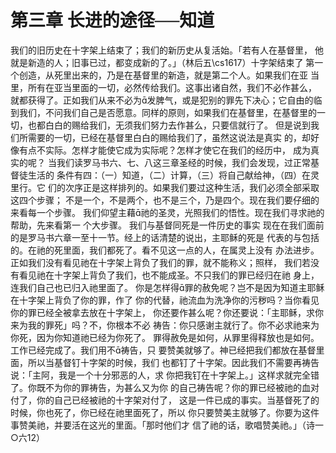 # 第三章 长进的途径──知道
我们的旧历史在十字架上结束了；我们的新历史从复活始。「若有人在基督里， 他就是新造的人；旧事已过，都变成新的了。」（林后五\cs1617）十字架结束了 第一个创造，从死里出来的，乃是在基督里的新造，就是第二个人。如果我们在亚 当里，所有在亚当里面的一切，必然传给我们。这事出诸自然，我们不必作甚么， 就都获得了。正如我们从来不必为发脾气，或是犯别的罪先下决心；它自由的临 到我们，不问我们自己是否愿意。同样的原则，如果我们在基督里，在基督里的一 切，也都白白的赐给我们，无须我们努力去作甚么，只要信就行了。 但是说到我们所需要的一切，已经在基督里白白的赐给我们了，虽然这说法是真实 的，却好像有点不实际。怎样才能使它成为实际呢？怎样才使它在我们的经历中， 成为真实的呢？ 当我们读罗马书六、七、八这三章圣经的时候，我们会发现，过正常基督徒生活的 条件有四：（一）知道，（二）计算，（三）将自己献给神，（四）在灵里行。它 们的次序正是这样排列的。如果我们要过这种生活，我们必须全部采取这四个步骤； 不是一个，不是两个，也不是三个，乃是四个。现在我们要仔细的来看每一个步骤。 我们仰望主藉祂的圣灵，光照我们的悟性。现在我们寻求祂的帮助，先来看第一 个大步骤。 我们与基督同死是一件历史的事实 现在在我们面前的是罗马书六章一至十一节。经上的话清楚的说出，主耶稣的死是 代表的与包括的。在祂的死里面，我们都死了。看不见这一点的人，在属灵上没有 办法进步。正如我们没有看见祂在十字架上背负了我们的罪，就不能称义；照样， 我们若没有看见祂在十字架上背负了我们，也不能成圣。不只我们的罪已经归在祂 身上，连我们自己也已归入祂里面了。 你是怎样得罪的赦免呢？岂不是因为知道主耶稣在十字架上背负了你的罪，作了 你的代替，祂流血为洗净你的污秽吗？当你看见你的罪已经全被拿去放在十字架上， 你还要作甚么呢？你还要说：「主耶稣，求你来为我的罪死」吗？不，你根本不必 祷告：你只感谢主就行了。你不必求祂来为你死，因为你知道祂已经为你死了。 罪得赦免是如何，从罪里得释放也是如何。工作已经完成了。我们用不祷告，只 要赞美就够了。神已经把我们都放在基督里面，所以当基督钉十字架的时候，我们 也都钉了十字架。因此我们不需要再祷告说：「主阿，我是一个十分邪恶的人，求 你把我钉在十字架上。」这样求就完全错了。你既不为你的罪祷告，为甚么又为你 的自己祷告呢？你的罪已经被祂的血对付了，你的自己已经被祂的十字架对付了， 这是一件已成的事实。当基督死了的时候，你也死了，你已经在祂里面死了，所以 你只要赞美主就够了。你要为这件事赞美祂，并要活在这光的里面。「那时他们才 信了祂的话，歌唱赞美祂。」（诗一○六12）
